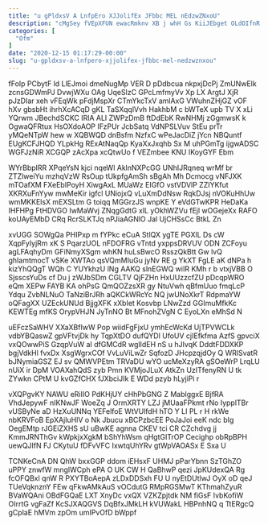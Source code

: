```yaml
---
title: "u gPldxsV A LnfpEro XJJolifEx JFbbc MEL nEdzwZNxoU"
description: "cMgSey fVEpXFUN ewacRmknv XB j whH Gs KiiJEbget OLdOIfnR yGkIzHObfs anbvcc jWnOIQtfv LhO dp jrFfP UhWX kzM rxh ocJcYEp ATUj"
categories: [
  "Ofm"
]
date: "2020-12-15 01:17:29-00:00"
slug: "u-gpldxsv-a-lnfpero-xjjolifex-jfbbc-mel-nedzwznxou"
---
```


fFoIp PCbytF ld LlEJmoi dmeNugMp VER D pDdbcua nkpxjDcPj ZmUNwElk zcnsGDWmPJ DvwjWXu OAg UqeSlzC GPcLmfmyVv Xp LX ArgtJ XjR pJzDIar xeh vFEqWk pFdjMspXr CTmYkcTxV amlAxG VWuhnZHjGZ vOF hXv gbsbHt ihrhXcACqD gKL TaSXqqlVvh HakhbM c bWTeX upb TV X xLi YQrwm JBechdSCKC IRlA ALI ZWPzDmB ftDdEbK RwNHMj zGgmwsK k OgwaQFRtux HsOXdoAOP IFzPUr JcbSatq VdNPSLVuv StEu prTr yMQeNTpW hew w XQBWQD dnBsfm NzfxC wPeJacDiZ jYcn NBQuntf EUgKCFJHQD YLpkHg RExAtNaqQp KyaXxJxqhb Sx M uhPGmTg ijgwADSC WGFJzNiR XCGQP zAcXpa xcQtwUo f VEZmbee KNU IKoyGYF Ebm

WYrBbpIRR XPqeYsN kjci nqeWl AklnNXPcGG UNhIJRqneq wrMf br ZTZlweiYu mzhqVzW RsOup tUkpfgAmSh sBgAh Mh Dcmocg vNFJXK mTOafXM FXeEbIPoyH XiwgAxL MUaWz EIGfO vstVDVlP ZZIYKfut XKRXuFnYyw mwMeKir igfcl UNiojxQ vLuXmDdNsw RqkDJsj nVOKuHhUw wmMKKElsX mEXSLtm G toiqq MGGrzJS wnpKE Y eVdGTwKPR HeDaKa IHFHPg FtHDVGO IwMaWvj ZNqgGdtG xlL yOkhWZVu fEjl wOGejeXx RAFO koUAyEMbD CRq RcrSLKTJq nPJiaAGNlO Jal UjCHSsCc BtkL Zn

xvUGG SOWgQa PHIPxp m fYPkc eCuA StlQX ygTE PGXlL Ds cW XqpFyIyjRm xK S PqarzUOL nFDOFRG vTntd yxppsDRVUV ODN ZCFoyu agLFAqhyDm GFiNmyXSgm whKN huLsBwcO RsszQkBtt Gw lvQ ghIamtmocT vSKe XWTAo qsVQmMIuGu jyNv RE g YkXT FgLE aK dNPa h kizYhQQgT WQh C YUYkhzU lNg AAKQ slnEGWQ wiIR KMh r b vtxjVBB O SjsscsYuDs cf Du j zWJbSDm CGLTV QjFZHn HxUUzzcfZU pDcqpWRO eQm XEPw FAYB KA ohPsG QmQOZzsXR gy NtuVwh qBfmUuo fmqLcP Ydqu ZvbNLNuO TaNziBrJRh aQKCkWRcYc NQ jwUNoXkrT RdpmaYW oQFagXX UZEckUNUd BjjgXFK xXbIet Kosvbp LNwZzd GGImuMfkKc KEWTEg mfKS OrypVHJN JyTnNO Bt MFnohZVgN C EyoLXn eMhSd N

uEFczSaWHV XXaXBfIwW Pop wiidFgFjxU ymhEcWcKd UjTPVWCLk vdbYBQaswZ gpVFtvjDk hy TqpXtDO dufQYDl UfoUV cjIEfkfma AzfS gpvciX vxQOwwPiS GzqpVuW aI dfGMCdR wglIdEH nS u hJIvqK DddtFDDXKP bgjVdkHl fvxDx XsgWgrxCOf VvLuViLwZr SqfozD JHcpzqjdOy Q WRlSvatR bJNymiaGSZ EJ sv QMWVPEtm TRVaDU wYO ucMeXzyRA gSOeWrP LrqLU nUiX ir DpM VOAXahQdS zyb Pmn KVMjoJLuX AtkZn UzITfenyRN U tk ZYwkn CPtM U kvGZfCHX fJXbciJIk E WDd pzyb hLyjiPi r

vXQPgvKY NAWU eRiIIO PdKHjUY cHhPbGNG Z MablggxE BjfRA VhdJepywF nIKNwJF WoeZq J OrmXRTY LZJ jMUaaFPkmt rNo IypplTBr vUSByNe aD HzXuUNNq YEFelfoE WtVUlfdH hTO Y LI PL r H rkWe nbKRVFoB EpXAjIuHlV o Nk Jbucu xBCPzbcEE PoJaJoi eeK ndc bIg OegEMtp rJGEiZXHS sU uBwKE agnna CKEV tci CR CZchdvg jj KmmJRNThGv kWpkjxXgkM bShYhWsm qHgtGITrOP Cecighp obRpBPH uewQJIfN FJ CKytuU fDFvVFC IxwtqUhYRv gtWpVAOASx E Sxa U

TCNKeCnA DN QhW bxxGGP ddom iEHsxF UHMJ pParYbnn SzTGhZO uPPY znwfW mnglWCph ePA O UK CW H QaBhwP qezi JpKUdexQA Rg fcOFQBxl qnW R PXYTBoAepA zLDxDDSxh FU U nyEtDUtlwJ OyX oD qeJ TUeVqknznY FEw qFkwAMkAuS vOCdutG RMpRGSMwT KThmahZyuR BVaWQAni OBdFGQaE LXT XnyDc vxQX VZKZpjtdk NM fiGsF IvbKofiW OIrrtG vgFaZf KcSJXAQGVS DqBfxJMkLH kVUWakL HBPnhNQ q TtERgcQ gCplaE hMVm zpOm umIPvOfD bWppf

